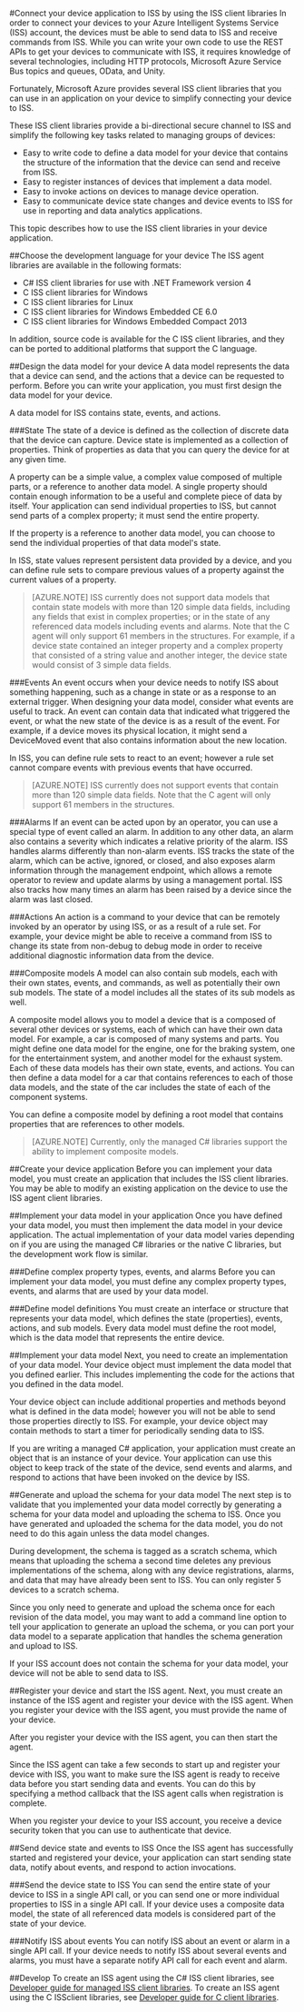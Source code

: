 <properties title="Connect your device application to ISS by using the ISS agent libraries" pageTitle="Connect your device application to ISS by using the ISS agent libraries" description="Connect your device application to ISS by using the ISS agent libraries." metaKeywords="Intelligent Systems,ISS,IoT,develop,connect" services="intelligent-systems" solutions="" documentationCenter="" authors="kevinasg" manager="jillfra" videoId="" scriptId="" />

<tags ms.service="intelligent-systems" ms.devlang="multiple" ms.topic="article" ms.tgt_pltfrm="multiple" ms.workload="tbd" ms.date="11/13/2014" ms.author="kevinasg" ms.prod="azure">


#Connect your device application to ISS by using the ISS client libraries
In order to connect your devices to your Azure Intelligent Systems Service (ISS) account, the devices must be able to send data to ISS and receive commands from ISS. While you can write your own code to use the REST APIs to get your devices to communicate with ISS, it requires knowledge of several technologies, including HTTP protocols, Microsoft Azure Service Bus topics and queues, OData, and Unity.  

Fortunately, Microsoft Azure provides several ISS client libraries that you can use in an application on your device to simplify connecting your device to ISS.  

These ISS client libraries provide a bi-directional secure channel to ISS and simplify the following key tasks related to managing groups of devices:  

-	Easy to write code to define a data model for your device that contains the structure of the information that the device can send and receive from ISS.
-	Easy to register instances of devices that implement a data model.
-	Easy to invoke actions on devices to manage device operation.
-	Easy to communicate device state changes and device events to ISS for use in reporting and data analytics applications.  

This topic describes how to use the ISS client libraries in your device application.  

##Choose the development language for your device
The ISS agent libraries are available in the following formats:  

-	C# ISS client libraries for use with .NET Framework version 4
-	C ISS client libraries for Windows
-	C ISS client libraries for Linux
-	C ISS client libraries for Windows Embedded CE 6.0
-	C ISS client libraries for Windows Embedded Compact 2013  

In addition, source code is available for the C ISS client libraries, and they can be ported to additional platforms that support the C language.  

##Design the data model for your device
A data model represents the data that a device can send, and the actions that a device can be requested to perform. Before you can write your application, you must first design the data model for your device.  

A data model for ISS contains state, events, and actions.  

###State
The state of a device is defined as the collection of discrete data that the device can capture. Device state is implemented as a collection of properties. Think of properties as data that you can query the device for at any given time.  

A property can be a simple value, a complex value composed of multiple parts, or a reference to another data model. A single property should contain enough information to be a useful and complete piece of data by itself. Your application can send individual properties to ISS, but cannot send parts of a complex property; it must send the entire property.  

If the property is a reference to another data model, you can choose to send the individual properties of that data model's state.  

In ISS, state values represent persistent data provided by a device, and you can define rule sets to compare previous values of a property against the current values of a property.  

>[AZURE.NOTE] ISS currently does not support data models that contain state models with more than 120 simple data fields, including any fields that exist in complex properties; or in the state of any referenced data models including events and alarms. Note that the C agent will only support 61 members in the structures. For example, if a device state contained an integer property and a complex property that consisted of a string value and another integer, the device state would consist of 3 simple data fields.   

###Events
An event occurs when your device needs to notify ISS about something happening, such as a change in state or as a response to an external trigger. When designing your data model, consider what events are useful to track. An event can contain data that indicated what triggered the event, or what the new state of the device is as a result of the event. For example, if a device moves its physical location, it might send a DeviceMoved event that also contains information about the new location.  

In ISS, you can define rule sets to react to an event; however a rule set cannot compare events with previous events that have occurred.  

>[AZURE.NOTE] ISS currently does not support events that contain more than 120 simple data fields. Note that the C agent will only support 61 members in the structures.  

###Alarms
If an event can be acted upon by an operator, you can use a special type of event called an alarm. In addition to any other data, an alarm also contains a severity which indicates a relative priority of the alarm. ISS handles alarms differently than non-alarm events. ISS tracks the state of the alarm, which can be active, ignored, or closed, and also exposes alarm information through the management endpoint, which allows a remote operator to review and update alarms by using a management portal. ISS also tracks how many times an alarm has been raised by a device since the alarm was last closed.

###Actions
An action is a command to your device that can be remotely invoked by an operator by using ISS, or as a result of a rule set. For example, your device might be able to receive a command from ISS to change its state from non-debug to debug mode in order to receive additional diagnostic information data from the device.

###Composite models
A model can also contain sub models, each with their own states, events, and commands, as well as potentially their own sub models. The state of a model includes all the states of its sub models as well.  

A composite model allows you to model a device that is a composed of several other devices or systems, each of which can have their own data model. For example, a car is composed of many systems and parts. You might define one data model for the engine, one for the braking system, one for the entertainment system, and another model for the exhaust system. Each of these data models has their own state, events, and actions. You can then define a data model for a car that contains references to each of those data models, and the state of the car includes the state of each of the component systems.  

You can define a composite model by defining a root model that contains properties that are references to other models.  

>[AZURE.NOTE] Currently, only the managed C# libraries support the ability to implement composite models.

##Create your device application
Before you can implement your data model, you must create an application that includes the ISS client libraries. You may be able to modify an existing application on the device to use the ISS agent client libraries.  

##Implement your data model in your application
Once you have defined your data model, you must then implement the data model in your device application. The actual implementation of your data model varies depending on if you are using the managed C# libraries or the native C libraries, but the development work flow is similar.

###Define complex property types, events, and alarms
Before you can implement your data model, you must define any complex property types, events, and alarms that are used by your data model.

###Define model definitions
You must create an interface or structure that represents your data model, which defines the state (properties), events, actions, and sub models. Every data model must define the root model, which is the data model that represents the entire device.

##Implement your data model
Next, you need to create an implementation of your data model. Your device object must implement the data model that you defined earlier. This includes implementing the code for the actions that you defined in the data model.  

Your device object can include additional properties and methods beyond what is defined in the data model; however you will not be able to send those properties directly to ISS. For example, your device object may contain methods to start a timer for periodically sending data to ISS.  

If you are writing a managed C# application, your application must create an object that is an instance of your device. Your application can use this object to keep track of the state of the device, send events and alarms, and respond to actions that have been invoked on the device by ISS.  

##Generate and upload the schema for your data model
The next step is to validate that you implemented your data model correctly by generating a schema for your data model and uploading the schema to ISS. Once you have generated and uploaded the schema for the data model, you do not need to do this again unless the data model changes.  

During development, the schema is tagged as a scratch schema, which means that uploading the schema a second time deletes any previous implementations of the schema, along with any device registrations, alarms, and data that may have already been sent to ISS. You can only register 5 devices to a scratch schema.  

Since you only need to generate and upload the schema once for each revision of the data model, you may want to add a command line option to tell your application to generate an upload the schema, or you can port your data model to a separate application that handles the schema generation and upload to ISS.  

If your ISS account does not contain the schema for your data model, your device will not be able to send data to ISS.  

##Register your device and start the ISS agent.
Next, you must create an instance of the ISS agent and register your device with the ISS agent. When you register your device with the ISS agent, you must provide the name of your device.  

After you register your device with the ISS agent, you can then start the agent.  

Since the ISS agent can take a few seconds to start up and register your device with ISS, you want to make sure the ISS agent is ready to receive data before you start sending data and events. You can do this by specifying a method callback that the ISS agent calls when registration is complete.  

When you register your device to your ISS account, you receive a device security token that you can use to authenticate that device.  

##Send device state and events to ISS
Once the ISS agent has successfully started and registered your device, your application can start sending state data, notify about events, and respond to action invocations.  

###Send the device state to ISS
You can send the entire state of your device to ISS in a single API call, or you can send one or more individual properties to ISS in a single API call. If your device uses a composite data model, the state of all referenced data models is considered part of the state of your device.

###Notify ISS about events
You can notify ISS about an event or alarm in a single API call. If your device needs to notify ISS about several events and alarms, you must have a separate notify API call for each event and alarm.

##Develop
To create an ISS agent using the C# ISS client libraries, see [Developer guide for managed ISS client libraries](./iss-C#-dev-guide.md). To create an ISS agent using the C ISSclient libraries, see [Developer guide for C client libraries]().
